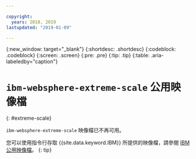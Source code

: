 ```yaml
---

copyright:
  years: 2018, 2019
lastupdated: "2019-01-09"

---
```


{:new_window: target="_blank"}
{:shortdesc: .shortdesc}
{:codeblock: .codeblock}
{:screen: .screen}
{:pre: .pre}
{:tip: .tip}
{:table: .aria-labeledby="caption"}

# `ibm-websphere-extreme-scale` 公用映像檔
{: #extreme-scale}

`ibm-websphere-extreme-scale` 映像檔已不再可用。

您可以使用指令行存取 {{site.data.keyword.IBM}} 所提供的映像檔，請參閱 [IBM 公用映像檔](/docs/services/Registry/registry_public_images.html#public_images)。
{: tip}
